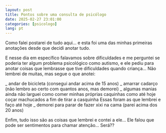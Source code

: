```yaml
---
layout: post
title: Pontos sobre uma consulta de psicólogo
date: 2025-02-27 23:01:00
categories: [psicologo]
lang: pt
---
```


Como falei postarei de tudo aqui... e esta foi uma das minhas primeiras anotações desde que decidi anotar tudo.

E nesse dia em específico falavamos sobre dificuldades e me perguntei se poderia ter algum problema psicológico como autismo, e ele pediu para anotar coisas que lembrasse que tive dificuldades quando criança... Não lembrei de muitas, mas segue o que anotei:

_ andar de bicicleta (consegui andar acima de 15 anos)
_ amarrar cadarço (não lembro ao certo com quantos anos, mas demorei)
_ algumas manias ainda não larguei como comer minhas próprias caquinhas como até hoje coçar machucados a fim de tirar a casquinha Essas foram as que lembrei e faço até hoje
_ demorei para parar de fazer xixi na cama (parei acima dos 20 anos)

Enfim, tudo isso são as coisas que lembrei e contei a ele... Ele falou que pode ser sentimentos para chamar atenção... Será??